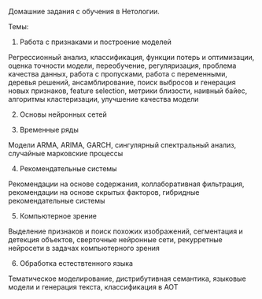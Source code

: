 Домашние задания с обучения в Нетологии.

Темы: 
1. Работа с признаками и построение моделей
   
Регрессионный анализ, классификация, функции потерь и оптимизации, оценка точности модели, переобучение, регуляризация, проблема качества данных, работа с пропусками, работа с переменными, деревья решений, ансамблирование, поиск выбросов и генерация новых признаков, feature selection, метрики близости, наивный байес, алгоритмы кластеризации, улучшение качества модели

2. Основы нейронных сетей

3. Временные ряды
   
Модели ARMA, ARIMA, GARCH, сингулярный спектральный анализ, случайные марковские процессы

4. Рекомендательные системы

Рекомендации на основе содержания, коллаборативная фильтрация, рекомендации на основе скрытых факторов, гибридные рекомендательные системы

5. Компьютерное зрение

Выделение признаков и поиск похожих изображений, сегментация и детекция объектов, сверточные нейронные сети, рекурретные нейросети в задачах компьютерного зрения

6. Обработка естествтенного языка

Тематическое моделирование, дистрибутивная семантика, языковые модели и генерация текста, классификация в АОТ
